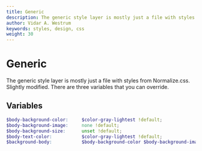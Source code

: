 ```yaml
---
title: Generic
description: The generic style layer is mostly just a file with styles from Normalize.css. Slightly modified. There are three variables that you can override.
author: Vidar A. Westrum
keywords: styles, design, css
weight: 30
---
```


# Generic

The generic style layer is mostly just a file with styles from Normalize.css. Slightly modified. There are three variables that you can override.

## Variables

```scss
$body-background-color:     $color-gray-lightest !default;
$body-background-image:     none !default;
$body-background-size:      unset !default;
$body-text-color:           $color-gray-lightest !default;
$background-body:           $body-background-color $body-background-image no-repeat !default;
```